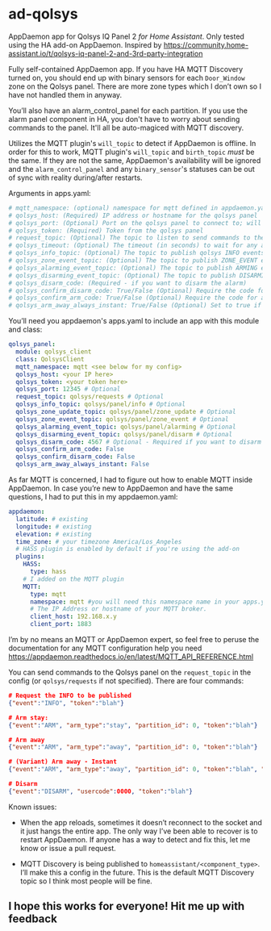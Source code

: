 
# ad-qolsys

AppDaemon app for Qolsys IQ Panel 2 _for Home Assistant_.  Only tested using the HA add-on AppDaemon.  Inspired by <https://community.home-assistant.io/t/qolsys-iq-panel-2-and-3rd-party-integration>

Fully self-contained AppDaemon app.  If you have HA MQTT Discovery turned on, you should end up with binary sensors for each `Door_Window` zone on the Qolsys panel. There are more zone types which I don’t own so I have not handled them in anyway.

You’ll also have an alarm_control_panel for each partition.  If you use the alarm panel component in HA, you don't have to worry about sending commands to the panel.  It'll all be auto-magiced with MQTT discovery.

Utilizes the MQTT plugin's `will_topic` to detect if AppDaemon is offline.  In order for this to work, MQTT plugin's `will_topic` and `birth_topic` _*must*_ be the same.  If they are not the same, AppDaemon's availability will be ignored and the `alarm_control_panel` and any `binary_sensor`'s statuses can be out of sync with reality during/after restarts.

Arguments in apps.yaml:

```yaml
# mqtt_namespace: (optional) namespace for mqtt defined in appdaemon.yaml; defaults to ""
# qolsys_host: (Required) IP address or hostname for the qolsys panel
# qolsys_port: (Optional) Port on the qolsys panel to connect to; will default to 12345
# qolsys_token: (Required) Token from the qolsys panel
# request_topic: (Optional) The topic to listen to send commands to the qolsys panel; defaults to qolsys/requests
# qolsys_timeout: (Optional) The timeout (in seconds) to wait for any activity to/from the qolsys panel before disconnecting; defaults to 86400
# qolsys_info_topic: (Optional) The topic to publish qolsys INFO events to; defaults to qolsys/info
# qolsys_zone_event_topic: (Optional) The topic to publish ZONE_EVENT events to; defaults to qolsys/zone_event
# qolsys_alarming_event_topic: (Optional) The topic to publish ARMING events to; defaults to qolsys/arming
# qolsys_disarming_event_topic: (Optional) The topic to publish DISARMING events to; defaults to qolsys/disarming
# qolsys_disarm_code: (Required - if you want to disarm the alarm)
# qolsys_confirm_disarm_code: True/False (Optional) Require the code for disarming; defaults to False
# qolsys_confirm_arm_code: True/False (Optional) Require the code for arming; defaults to False
# qolsys_arm_away_always_instant: True/False (Optional) Set to true if all Arm Away commands should be instant; defaults to False
```

You’ll need you appdaemon's apps.yaml to include an app with this module and class:

```yaml
qolsys_panel:
  module: qolsys_client
  class: QolsysClient
  mqtt_namespace: mqtt <see below for my config>
  qolsys_host: <your IP here>
  qolsys_token: <your token here>
  qolsys_port: 12345 # Optional
  request_topic: qolsys/requests # Optional
  qolsys_info_topic: qolsys/panel/info # Optional
  qolsys_zone_update_topic: qolsys/panel/zone_update # Optional
  qolsys_zone_event_topic: qolsys/panel/zone_event # Optional
  qolsys_alarming_event_topic: qolsys/panel/alarming # Optional
  qolsys_disarming_event_topic: qolsys/panel/disarm # Optional
  qolsys_disarm_code: 4567 # Optional - Required if you want to disarm the panel
  qolsys_confirm_arm_code: False
  qolsys_confirm_disarm_code: False
  qolsys_arm_away_always_instant: False
```

As far MQTT is concerned, I had to figure out how to enable MQTT inside AppDaemon. In case you’re new to AppDaemon and have the same questions, I had to put this in my appdaemon.yaml:

```yaml
appdaemon:
  latitude: # existing
  longitude: # existing
  elevation: # existing
  time_zone: # your timezone America/Los_Angeles
  # HASS plugin is enabled by default if you're using the add-on
  plugins:
    HASS:
      type: hass
    # I added on the MQTT plugin
    MQTT:
      type: mqtt
      namespace: mqtt #you will need this namespace name in your apps.yaml
      # The IP Address or hostname of your MQTT broker.  
      client_host: 192.168.x.y
      client_port: 1883
```

I’m by no means an MQTT or AppDaemon expert, so feel free to peruse the documentation for any MQTT configuration help you need <https://appdaemon.readthedocs.io/en/latest/MQTT_API_REFERENCE.html>

You can send commands to the Qolsys panel on the `request_topic` in the config (or `qolsys/requests` if not specified).  There are four commands:

```json
# Request the INFO to be published
{"event":"INFO", "token":"blah"}

# Arm stay:
{"event":"ARM", "arm_type":"stay", "partition_id": 0, "token":"blah"}

# Arm away
{"event":"ARM", "arm_type":"away", "partition_id": 0, "token":"blah"}

# (Variant) Arm away - Instant
{"event":"ARM", "arm_type":"away", "partition_id": 0, "token":"blah", "instant": true}

# Disarm
{"event":"DISARM", "usercode":0000, "token":"blah"}
```

Known issues:

- When the app reloads, sometimes it doesn’t reconnect to the socket and it just hangs the entire app. The only way I’ve been able to recover is to restart AppDaemon. If anyone has a way to detect and fix this, let me know or issue a pull request.

- MQTT Discovery is being published to `homeassistant/<component_type>`. I’ll make this a config in the future. This is the default MQTT Discovery topic so I think most people will be fine.

## I hope this works for everyone! Hit me up with feedback
